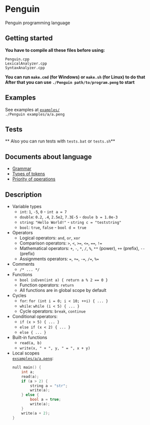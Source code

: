 # Penguin
Penguin programming language
## Getting started
**You have to compile all these files before using:**
```console
Penguin.cpp
LexicalAnalyzer.cpp
SyntaxAnalyzer.cpp
```
**You can run ``make.cmd`` (for Windows) or ``make.sh`` (for Linux) to do that**  
**After that you can use ``./Penguin path/to/program.peng`` to start**
## Examples
See examples at [`examples/`](https://github.com/exsandebest/Penguin/tree/master/examples)  
``./Penguin examples/a/a.peng``
## Tests
** Also you can run tests with ``tests.bat`` or ``tests.sh``**
## Documents about language
* [Grammar](https://docs.google.com/document/d/1y9UAdCVIHkVw3AbSU_anU4KZSvI54mrA7OSpKjKvKgw)  
* [Types of tokens](https://docs.google.com/spreadsheets/d/1OBjwfQxot8h_A8aIbHIXjujbpoGofYAS0elkgWege0g)  
* [Priority of operations](https://docs.google.com/spreadsheets/d/13oeLWDSUfdM0VBEn_MVFWN4l8zxK8_NX0-rdQLC79vI)  
## Description
* Variable types
    * `int`: `1`, `-5`, `0` - `int a = 7`
    * `double`: `0.2`, `.4`, `2.5e2`, `7.3E-5` - `doule b = 1.0e-3`
    * `string`: `"Hello World!"` - `string c = "teststring"`
    * `bool`: `true`, `false` - `bool d = true`
* Operators
    * Logical operators: `and`, `or`, `xor`
    * Comparison operators: `>`, `<`, `>=`, `<=`, `==`, `!=`
    * Mathematical operators: `+`, `-`, `*`, `/`, `%`, `**` (power), `++` (prefix), `--` (prefix)
    * Assignments operators: `=`, `+=`, `-=`, `/=`, `%=`
* Comments
    * `/* ... */`
* Functions
    * `bool isEven(int a) { return a % 2 == 0 }`
    * Function operators: `return`
    * All functions are in global scope by default
* Cycles
    * `for`: `for (int i = 0; i < 10; ++i) { ... }`
    * `while`: `while (i < 5) { ... }`
    * Cycle operators: `break`, `continue`
* Conditional operators:
    * `if (x > 5) { ... }`
    * `else if (x < 2) { ... }`
    * `else { ... }`
* Built-in functions
    * `read(a, b)`
    * `write(x, " + ", y, " = ", x + y)`
* Local scopes  
    [`exsamples/a/a.peng`](https://github.com/exsandebest/Penguin/tree/master/examples/a/a.peng):
    ```c++
    null main() {
        int a;
        read(a);
        if (a > 2) {
            string a = "str";
            write(a);
        } else {
            bool a = true;
            write(a);
        }
        write(a + 2);
    }
    ```
